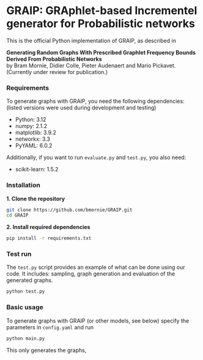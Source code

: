# GRAIP: GRAphlet-based Incrementel generator for Probabilistic networks

This is the official Python implementation of GRAIP, as described in  

**Generating Random Graphs With Prescribed Graphlet Frequency Bounds Derived From Probabilistic Networks**  
by Bram Mornie, Didier Colle, Pieter Audenaert and Mario Pickavet.  
(Currently under review for publication.)  

### Requirements  
To generate graphs with GRAIP, you need the following dependencies: (listed versions were used during development and testing)  
- Python: 3.12  
- numpy: 2.1.2
- matplotlib: 3.9.2  
- networkx: 3.3
- PyYAML: 6.0.2
  
Additionally, if you want to run `evaluate.py` and `test.py`, you also need:
- scikit-learn: 1.5.2

### Installation  
**1. Clone the repository**  
```bash
git clone https://github.com/bmornie/GRAIP.git
cd GRAIP
```
**2. Install required dependencies**  
```bash
pip install -r requirements.txt
```

### Test run
The `test.py` script provides an example of what can be done using our code. It includes: sampling, graph generation and evaluation of the generated graphs.
```bash
python test.py
```

### Basic usage
To generate graphs with GRAIP (or other models, see below) specify the parameters in `config.yaml` and run
```bash
python main.py
```
This only generates the graphs, 
